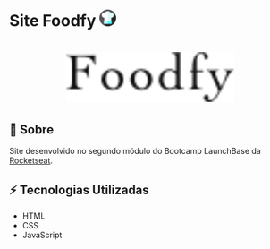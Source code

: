 # Site Foodfy <img src= "img/chapeu.svg" width = '30px'>

<h1 align=center>
<img src = "img/logo.png" width='300px'>
</h1>

## 📜 Sobre
Site desenvolvido no segundo módulo do Bootcamp LaunchBase da [Rocketseat](https://rocketseat.com.br/).

## ⚡ Tecnologias Utilizadas

- HTML
- CSS
- JavaScript